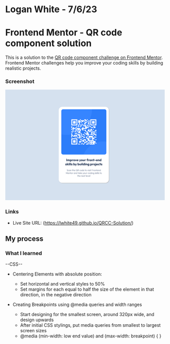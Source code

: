 # Logan White - 7/6/23

# Frontend Mentor - QR code component solution

This is a solution to the [QR code component challenge on Frontend Mentor](https://www.frontendmentor.io/challenges/qr-code-component-iux_sIO_H). Frontend Mentor challenges help you improve your coding skills by building realistic projects.

### Screenshot

![](project-screenshots/QRCC-desktop-screenshot.png)

### Links

- Live Site URL: (https://lwhite49.github.io/QRCC-Solution/)

## My process

### What I learned

--CSS--

- Centering Elements with absolute position:

  - Set horizontal and vertical styles to 50%
  - Set margins for each equal to half the size of the element in that direction, in the negative direction

- Creating Breakpoints using @media queries and width ranges
  - Start designing for the smallest screen, around 320px wide, and design upwards
  - After initial CSS stylings, put media queries from smallest to largest screen sizes
  - @media (min-width: low end value) and (max-width: breakpoint) { }
